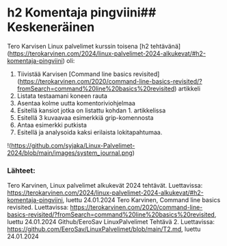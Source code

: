 # h2 Komentaja pingviini## Keskeneräinen 

Tero Karvisen Linux palvelimet kurssin toisena [h2 tehtävänä] (https://terokarvinen.com/2024/linux-palvelimet-2024-alkukevat/#h2-komentaja-pingviini) oli:
  1. Tiivistää Karvisen [Command line basics revisited] (https://terokarvinen.com/2020/command-line-basics-revisited/?fromSearch=command%20line%20basics%20revisited) artikkeli
  2. Listata testaamani koneen rauta
  3. Asentaa kolme uutta komentoriviohjelmaa
  4. Esitellä kansiot jotka on listattu kohdan 1. artikkelissa
  5. Esitellä 3 kuvaavaa esimerkkiä grip-komennosta
  6. Antaa esimerkki putkista
  7. Esitellä ja analysoida kaksi erilaista lokitapahtumaa.

!(https://github.com/syjaka/Linux-Palvelimet-2024/blob/main/images/system_journal.png)




### Lähteet:
Tero Karvinen, Linux palvelimet alkukevät 2024 tehtävät. Luettavissa: https://terokarvinen.com/2024/linux-palvelimet-2024-alkukevat/#h2-komentaja-pingviini, luettu 24.01.2024
Tero Karvinen, Command line basics revisited. Luettavissa: https://terokarvinen.com/2020/command-line-basics-revisited/?fromSearch=command%20line%20basics%20revisited, luettu 24.01.2024
Github/EeroSav LinuxPalvelimet Tehtävä 2. Luettavissa: https://github.com/EeroSav/LinuxPalvelimet/blob/main/T2.md, luettu 24.01.2024
